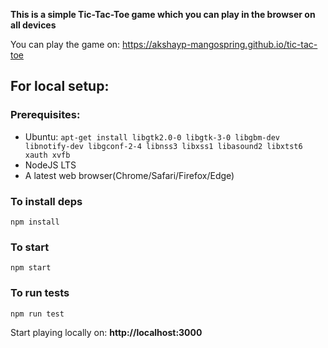 **This is a simple Tic-Tac-Toe game which you can play in the browser on all devices**

You can play the game on: https://akshayp-mangospring.github.io/tic-tac-toe

## For local setup:
### Prerequisites:
- Ubuntu:
```apt-get install libgtk2.0-0 libgtk-3-0 libgbm-dev libnotify-dev libgconf-2-4 libnss3 libxss1 libasound2 libxtst6 xauth xvfb```
- NodeJS LTS
- A latest web browser(Chrome/Safari/Firefox/Edge)

### To install deps
`npm install`

### To start
`npm start`

### To run tests
`npm run test`

Start playing locally on: **http://localhost:3000**
